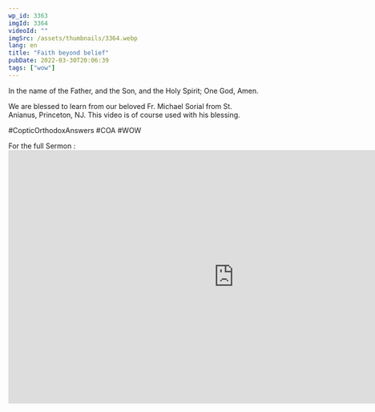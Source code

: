 ```yaml
---
wp_id: 3363
imgId: 3364
videoId: ""
imgSrc: /assets/thumbnails/3364.webp
lang: en
title: "Faith beyond belief"
pubDate: 2022-03-30T20:06:39
tags: ["wow"]
---
```


<!-- page: 6 -->

<p>In the name of the Father, and the Son, and the Holy Spirit; One God, Amen. </p>
<p>We are blessed to learn from our beloved Fr. Michael Sorial from St. Anianus, Princeton, NJ.  This video is of course used with his blessing.</p>
<p>#CopticOrthodoxAnswers #COA #WOW</p>
<p>For the full Sermon :<br />
<iframe loading="lazy" title="20210815 My Revival - Fr. Michael Sorial" width="900" height="506" src="https://www.youtube.com/embed/_8J2fwZBcHI?feature=oembed" frameborder="0" allow="accelerometer; autoplay; clipboard-write; encrypted-media; gyroscope; picture-in-picture" allowfullscreen></iframe></p>
